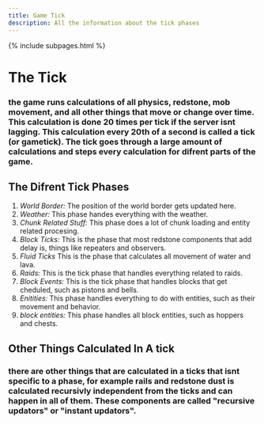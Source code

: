```yaml
---
title: Game Tick
description: All the information about the tick phases
---
```


{% include subpages.html %}

# The Tick
### the game runs calculations of all physics, redstone, mob movement, and all other things that move or change over time. This calculation is done 20 times per tick if the server isnt lagging. This calculation every 20th of a second is called a tick (or gametick). The tick goes through a large amount of calculations and steps every calculation for difrent parts of the game.

## The Difrent Tick Phases
1. *World Border:* The position of the world border gets updated here.
2. *Weather:* This phase handes everything with the weather.
3. *Chunk Related Stuff:* This phase does a lot of chunk loading and entity related procesing.
4. *Block Ticks:* This is the phase that most redstone components that add delay is, things like repeaters and observers.
5. *Fluid Ticks* This is the phase that calculates all movement of water and lava.
6. *Raids:* This is the tick phase that handles everything related to raids.
7. *Block Events:* This is the tick phase that handles blocks that get cheduled, such as pistons and bells.
8. *Enitities:* This phase handles everything to do with entities, such as their movement and behavior.
9. *block entities:* This phase handles all block entities, such as hoppers and chests.

## Other Things Calculated In A tick
### there are other things that are calculated in a ticks that isnt specific to a phase, for example rails and redstone dust is calculated recursivly independent from the ticks and can happen in all of them. These components are called "recursive updators" or "instant updators".
